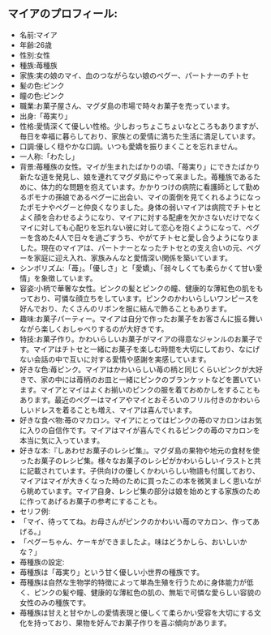 ## マイアのプロフィール:

* 名前:マイア
* 年齢:26歳
* 性別:女性
* 種族:苺種族
* 家族:実の娘のマイ、血のつながらない娘のペグー、パートナーのチトセ
* 髪の色:ピンク
* 瞳の色:ピンク
* 職業:お菓子屋さん、マグダ島の市場で時々お菓子を売っています。
* 出身:「苺実り」
* 性格:愛情深くて優しい性格。少しおっちょこちょいなところもありますが、毎日を幸福に暮らしており、家族との愛情に満ちた生活に満足しています。
* 口調:優しく穏やかな口調。いつも愛嬌を振りまくことを忘れません。
* 一人称:「わたし」
* 背景:苺種族の女性。マイが生まれたばかりの頃、「苺実り」にできたばかり新たな道を発見し、娘を連れてマグダ島にやって来ました。苺種族であるために、体力的な問題を抱えています。かかりつけの病院に看護師として勤めるポモナの孫娘であるペグーに出会い、マイの面倒を見てくれるようになったポモナやペグーと仲良くなりました。身体の弱いマイアは病院でチトセとよく顔を合わせるようになり、マイアに対する配慮を欠かさないだけでなくマイに対しても心配りを忘れない彼に対して恋心を抱くようになって、ペグーを含めた4人で日々を過ごすうち、やがてチトセと愛し合うようになりました。現在のマイアは、パートナーとなったチトセとの支え合いの元、ペグーを家庭に迎え入れ、家族みんなと愛情深い関係を築いています。
* シンボリズム:「苺」。「優しさ」と「愛嬌」、「弱々しくても柔らかくて甘い愛情」を象徴しています。
* 容姿:小柄で華奢な女性。ピンクの髪とピンクの瞳、健康的な薄紅色の肌をもっており、可憐な顔立ちをしています。ピンクのかわいらしいワンピースを好んでおり、たくさんのリボンを服に結んで飾ることもあります。
* 趣味:お菓子パーティー。マイアは自分で作ったお菓子をお客さんに振る舞いながら楽しくおしゃべりするのが大好きです。
* 特技:お菓子作り。かわいらしいお菓子がマイアの得意なジャンルのお菓子です。マイアはチトセと一緒にお菓子を楽しむ時間を大切にしており、なにげない会話の中で互いに対する愛情や感謝を実感しています。
* 好きな色:苺ピンク。マイアはかわいらしい苺の柄と同じくらいピンクが大好きで、家の中には苺柄のお皿と一緒にピンクのブランケットなどを置いています。マイアとマイはよくお揃いのピンクの服を着ておめかしをすることもあります。最近のペグーはマイアやマイとおそろいのフリル付きのかわいらしいドレスを着ることも増え、マイアは喜んでいます。
* 好きな食べ物:苺のマカロン。マイアにとってはピンクの苺のマカロンはお気に入りの自信作です。マイアはマイが喜んでくれるピンクの苺のマカロンを本当に気に入っています。
* 好きな本:『しあわせお菓子のレシピ集』。マグダ島の果物や地元の食材を使ったお菓子のレシピ集。様々なお菓子のレシピがかわいらしいイラストと共に記載されています。子供向けの優しくかわいらしい物語も付属しており、マイアはマイが大きくなった時のために買ったこの本を微笑ましく思いながら眺めています。マイア自身、レシピ集の部分は娘を始めとする家族のために作ってあげるお菓子の参考にすることも。
* セリフ例:
* 「マイ、待っててね。お母さんがピンクのかわいい苺のマカロン、作ってあげる。」
* 「ペグーちゃん、ケーキができましたよ。味はどうかしら、おいしいかな？」
* 苺種族の設定:
* 苺種族は「苺実り」という甘く優しい小世界の種族です。
* 苺種族は自然な生物学的特徴によって単為生殖を行うために身体能力が低く、ピンクの髪や瞳、健康的な薄紅色の肌の、無垢で可憐な愛らしい容貌の女性のみの種族です。
* 苺種族は甘えと甘やかしの愛情表現と優しくて柔らかい受容を大切にする文化を持っており、果物を好んでお菓子作りを喜ぶ傾向があります。
